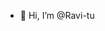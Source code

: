 - 👋 Hi, I’m @Ravi-tu


<!--
**Ravi-tu/Ravi-tu is a ✨ special ✨ repository because its `README.md` (this file) appears on your GitHub profile.


- 👀I’m interested in ...
- 🌱 I’m currently learning ...
- 💞️ I’m looking to collaborate on ...
- 📫 How to reach me ...
- 😄 Pronouns: ...
- ⚡ Fun fact: ...

<!---
Ravi-tu/Ravi-tu is a ✨ special ✨ repository because its `README.md` (this file) appears on your GitHub profile.
You can click the Preview link to take a look at your changes.
--->
